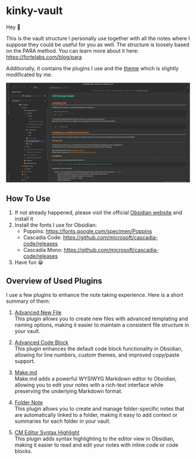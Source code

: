 # kinky-vault

Hey 👋

This is the vault structure I personally use together with all the notes where I suppose they could be useful for you as well.
The structure is loosely based on the PARA method.
You can learn more about it here: https://fortelabs.com/blog/para

Additionally, it contains the plugins I use and the [theme](https://github.com/dmytrodubinin/Obuntu-theme-for-Obsidian) which is slightly modificated by me.

![Preview](obsidian.png)

## How To Use

1. If not already happened, please visit the official [Obsidian website](https://obsidian.md) and install it
2. Install the fonts I use for Obsidian:
    - Poppins: https://fonts.google.com/specimen/Poppins
    - Cascadia Code: https://github.com/microsoft/cascadia-code/releases
    - Cascadia Mono: https://github.com/microsoft/cascadia-code/releases
3. Have fun 😀

## Overview of Used Plugins

I use a few plugins to enhance the note taking experience.
Here is a short summary of them:

1. [Advanced New File](https://github.com/vanadium23/obsidian-advanced-new-file)<br>
    This plugin allows you to create new files with advanced templating and naming options, making it easier to maintain a consistent file structure in your vault.
    
2. [Advanced Code Block](https://github.com/lijyze/obsidian-advanced-codeblock)<br>
    This plugin enhances the default code block functionality in Obsidian, allowing for line numbers, custom themes, and improved copy/paste support.
    
3. [Make.md](https://www.make.md)<br>
    Make.md adds a powerful WYSIWYG Markdown editor to Obsidian, allowing you to edit your notes with a rich-text interface while preserving the underlying Markdown format.
    
4. [Folder Note](https://github.com/xpgo/obsidian-folder-note)<br>
    This plugin allows you to create and manage folder-specific notes that are automatically linked to a folder, making it easy to add context or summaries for each folder in your vault.
    
5. [CM Editor Syntax Highlight](https://github.com/deathau/cm-editor-syntax-highlight-obsidian)<br>
    This plugin adds syntax highlighting to the editor view in Obsidian, making it easier to read and edit your notes with inline code or code blocks.
